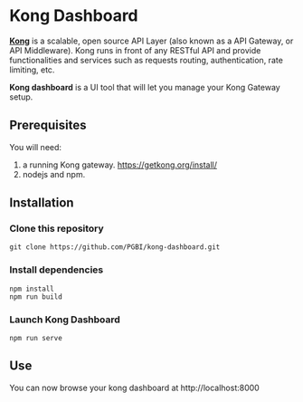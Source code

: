 # Kong Dashboard

[**Kong**](https://getkong.org/) is a scalable, open source API Layer (also known as a API Gateway, or API Middleware). Kong runs in front of any RESTful API and provide functionalities
and services such as requests routing, authentication, rate limiting, etc.



**Kong dashboard** is a UI tool that will let you manage your Kong Gateway setup.

## Prerequisites

You will need:

1. a running Kong gateway. https://getkong.org/install/
2. nodejs and npm.

## Installation

### Clone this repository

    git clone https://github.com/PGBI/kong-dashboard.git
    
### Install dependencies

    npm install
    npm run build

### Launch Kong Dashboard

    npm run serve
    
## Use

You can now browse your kong dashboard at http://localhost:8000

